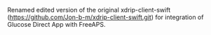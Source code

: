 Renamed edited version of the original xdrip-client-swift (https://github.com/Jon-b-m/xdrip-client-swift.git) for integration of Glucose Direct App with FreeAPS. 
